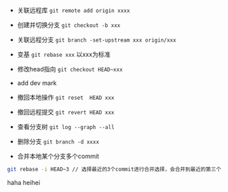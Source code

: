 - 关联远程库 `git remote add origin xxxx`
- 创建并切换分支 `git checkout -b xxx`
- 关联远程分支 `git branch -set-upstream xxx origin/xxx`
- 变基 `git rebase xxx` 以xxx为标准
- 修改head指向 `git checkout HEAD~xxx`
- add dev mark
- 撤回本地操作 `git reset  HEAD xxx`
- 撤回远程提交 `git revert HEAD xxx`
- 查看分支树 `git log --graph --all`
- 删除分支 `git branch -d xxxx`

- 合并本地某个分支多个commit 
``` bash
git rebase -i HEAD~3 // 选择最近的3个commit进行合并选择，会合并到最近的第三个
```
haha
heihei